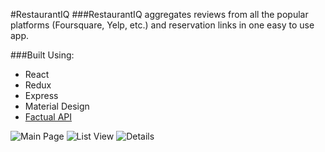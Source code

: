 #RestaurantIQ 
###RestaurantIQ aggregates reviews from all the popular platforms (Foursquare, Yelp, etc.) and reservation links in one easy to use app.

###Built Using: 
  * React
  * Redux
  * Express
  * Material Design
  * [Factual API](http://developer.factual.com/)

![Main Page](/images/restaurantIQMain.png?raw=true "Splash Page")
![List View](/images/restaurantIQ.png?raw=true "List View")
![Details](/images/restaurantIQDetails.png?raw=true "Details View")
